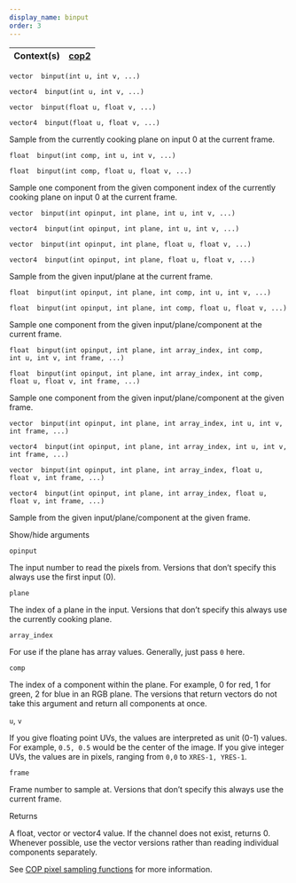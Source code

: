```yaml
---
display_name: binput
order: 3
---
```

| Context(s) | [cop2](../contexts/cop2.html) |
| --- | --- |

`vector  binput(int u, int v, ...)`

`vector4  binput(int u, int v, ...)`

`vector  binput(float u, float v, ...)`

`vector4  binput(float u, float v, ...)`

Sample from the currently cooking plane on input 0 at the current frame.

`float  binput(int comp, int u, int v, ...)`

`float  binput(int comp, float u, float v, ...)`

Sample one component from the given component index of the currently cooking plane on input 0 at the current frame.

`vector  binput(int opinput, int plane, int u, int v, ...)`

`vector4  binput(int opinput, int plane, int u, int v, ...)`

`vector  binput(int opinput, int plane, float u, float v, ...)`

`vector4  binput(int opinput, int plane, float u, float v, ...)`

Sample from the given input/plane at the current frame.

`float  binput(int opinput, int plane, int comp, int u, int v, ...)`

`float  binput(int opinput, int plane, int comp, float u, float v, ...)`

Sample one component from the given input/plane/component at the current frame.

`float  binput(int opinput, int plane, int array_index, int comp, int u, int v, int frame, ...)`

`float  binput(int opinput, int plane, int array_index, int comp, float u, float v, int frame, ...)`

Sample one component from the given input/plane/component at the given frame.

`vector  binput(int opinput, int plane, int array_index, int u, int v, int frame, ...)`

`vector4  binput(int opinput, int plane, int array_index, int u, int v, int frame, ...)`

`vector  binput(int opinput, int plane, int array_index, float u, float v, int frame, ...)`

`vector4  binput(int opinput, int plane, int array_index, float u, float v, int frame, ...)`

Sample from the given input/plane/component at the given frame.

Show/hide arguments

`opinput`

The input number to read the pixels from. Versions that don’t specify this always use the first input (0).

`plane`

The index of a plane in the input.
Versions that don’t specify this always use the currently cooking plane.

`array_index`

For use if the plane has array values. Generally, just pass `0` here.

`comp`

The index of a component within the plane. For example, 0 for red, 1 for green, 2 for blue in an RGB plane.
The versions that return vectors do not take this argument and return all components at once.

`u`, `v`

If you give floating point UVs, the values are interpreted as unit (0-1) values. For example, `0.5, 0.5` would be the center of the image.
If you give integer UVs, the values are in pixels, ranging from `0,0` to `XRES-1, YRES-1`.

`frame`

Frame number to sample at.
Versions that don’t specify this always use the current frame.

Returns

A float, vector or vector4 value. If the channel does not exist, returns 0.
Whenever possible, use the vector versions rather than reading individual components separately.

See [COP pixel sampling functions](../cop2_sample_suite.html) for more information.
